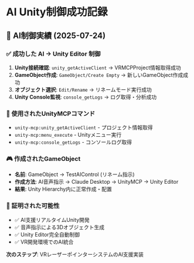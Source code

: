 # AI Unity制御成功記録

## 🎉 AI制御実績 (2025-07-24)

### ✅ 成功した AI → Unity Editor 制御
1. **Unity接続確認**: `unity_getActiveClient` → VRMCPProject情報取得成功
2. **GameObject作成**: `GameObject/Create Empty` → 新しいGameObject作成成功  
3. **オブジェクト選択**: `Edit/Rename` → リネームモード実行成功
4. **Unity Console監視**: `console_getLogs` → ログ取得・分析成功

### 🔧 使用されたUnityMCPコマンド
- `unity-mcp:unity_getActiveClient` - プロジェクト情報取得
- `unity-mcp:menu_execute` - Unityメニュー実行
- `unity-mcp:console_getLogs` - コンソールログ取得

### 🎮 作成されたGameObject
- **名前**: GameObject → TestAIControl (リネーム指示)
- **作成方法**: AI音声指示 → Claude Desktop → UnityMCP → Unity Editor
- **結果**: Unity Hierarchy内に正常作成・配置

### 🚀 証明された可能性
- ✅ AI支援リアルタイムUnity開発
- ✅ 音声指示による3Dオブジェクト生成
- ✅ Unity Editor完全自動制御
- ✅ VR開発環境でのAI統合

**次のステップ**: VRレーザーポインターシステムのAI支援実装

